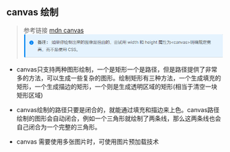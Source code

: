 ## canvas 绘制
> 参考链接 [mdn canvas](https://developer.mozilla.org/zh-CN/docs/Web/API/Canvas_API/Tutorial/Drawing_shapes)
![8666b44bb933d215d2ac473702ce17bd.png](../_resources/8666b44bb933d215d2ac473702ce17bd.png)

- canvas只支持两种图形绘制，一个是矩形一个是路径，但是路径提供了非常多的方法，可以生成一些复杂的图形。绘制矩形有三种方法，一个生成填充的矩形，一个生成描边的矩形，一个则是生成透明区域的矩形(相当于清空一块矩形区域)

- canvas绘制的路径只要是闭合的，就能通过填充和描边来上色。canvas路径绘制的图形会自动闭合，例如一个三角形就绘制了两条线，那么这两条线也会自己闭合为一个完整的三角形。

- canvas 需要使用多张图片时，可使用图片预加载技术

